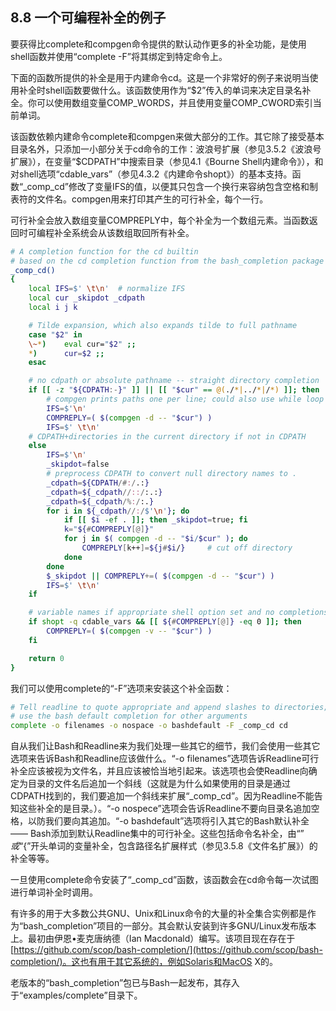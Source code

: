 ## 8.8 一个可编程补全的例子

要获得比complete和compgen命令提供的默认动作更多的补全功能，是使用shell函数并使用“complete -F”将其绑定到特定命令上。

下面的函数所提供的补全是用于内建命令cd。这是一个非常好的例子来说明当使用补全时shell函数要做什么。该函数使用作为“$2”传入的单词来决定目录名补全。你可以使用数组变量COMP_WORDS，并且使用变量COMP_CWORD索引当前单词。

该函数依赖内建命令complete和compgen来做大部分的工作。其它除了接受基本目录名外，只添加一小部分关于cd命令的工作：波浪号扩展（参见3.5.2《波浪号扩展》），在变量“$CDPATH”中搜索目录（参见4.1《Bourne Shell内建命令》），和对shell选项“cdable_vars”（参见4.3.2《内建命令shopt》）的基本支持。函数“_comp_cd”修改了变量IFS的值，以便其只包含一个换行来容纳包含空格和制表符的文件名。compgen用来打印其产生的可行补全，每个一行。

可行补全会放入数组变量COMPREPLY中，每个补全为一个数组元素。当函数返回时可编程补全系统会从该数组取回所有补全。

```bash
# A completion function for the cd builtin
# based on the cd completion function from the bash_completion package
_comp_cd()
{
    local IFS=$' \t\n'  # normalize IFS
    local cur _skipdot _cdpath
    local i j k

    # Tilde expansion, which also expands tilde to full pathname
    case "$2" in
    \~*)    eval cur="$2" ;;
    *)      cur=$2 ;;
    esac

    # no cdpath or absolute pathname -- straight directory completion
    if [[ -z "${CDPATH:-}" ]] || [[ "$cur" == @(./*|../*|/*) ]]; then
        # compgen prints paths one per line; could also use while loop
        IFS=$'\n'
        COMPREPLY=( $(compgen -d -- "$cur") )
        IFS=$' \t\n'
    # CDPATH+directories in the current directory if not in CDPATH
    else
        IFS=$'\n'
        _skipdot=false
        # preprocess CDPATH to convert null directory names to .
        _cdpath=${CDPATH/#:/.:}
        _cdpath=${_cdpath//::/:.:}
        _cdpath=${_cdpath/%:/:.}
        for i in ${_cdpath//:/$'\n'}; do
            if [[ $i -ef . ]]; then _skipdot=true; fi
            k="${#COMPREPLY[@]}"
            for j in $( compgen -d -- "$i/$cur" ); do
                COMPREPLY[k++]=${j#$i/}     # cut off directory
            done
        done
        $_skipdot || COMPREPLY+=( $(compgen -d -- "$cur") )
        IFS=$' \t\n'
    if

    # variable names if appropriate shell option set and no completions
    if shopt -q cdable_vars && [[ ${#COMPREPLY[@]} -eq 0 ]]; then
        COMPREPLY=( $(compgen -v -- "$cur") )
    fi

    return 0
}
```

我们可以使用complete的“-F”选项来安装这个补全函数：

```bash
# Tell readline to quote appropriate and append slashes to directories;
# use the bash default completion for other arguments
complete -o filenames -o nospace -o bashdefault -F _comp_cd cd
```

自从我们让Bash和Readline来为我们处理一些其它的细节，我们会使用一些其它选项来告诉Bash和Readline应该做什么。“-o filenames”选项告诉Readline可行补全应该被视为文件名，并且应该被恰当地引起来。该选项也会使Readline向确定为目录的文件名后追加一个斜线（这就是为什么如果使用的目录是通过CDPATH找到的，我们要追加一个斜线来扩展“_comp_cd”。因为Readline不能告知这些补全的是目录。）。“-o nospece”选项会告诉Readline不要向目录名追加空格，以防我们要向其追加。“-o bashdefault”选项将引入其它的Bash默认补全 —— Bash添加到默认Readline集中的可行补全。这些包括命令名补全，由“$”或“${”开头单词的变量补全，包含路径名扩展样式（参见3.5.8《文件名扩展》）的补全等等。

一旦使用complete命令安装了“_comp_cd”函数，该函数会在cd命令每一次试图进行单词补全时调用。

有许多的用于大多数公共GNU、Unix和Linux命令的大量的补全集合实例都是作为“bash_completion”项目的一部分。其会默认安装到许多GNU/Linux发布版本上。最初由伊恩•麦克唐纳德（Ian Macdonald）编写。该项目现在存在于[https://github.com/scop/bash-completion/](https://github.com/scop/bash-completion/)。这也有用于其它系统的，例如Solaris和MacOS X的。

老版本的“bash_completion”包已与Bash一起发布，其存入于“examples/complete”目录下。